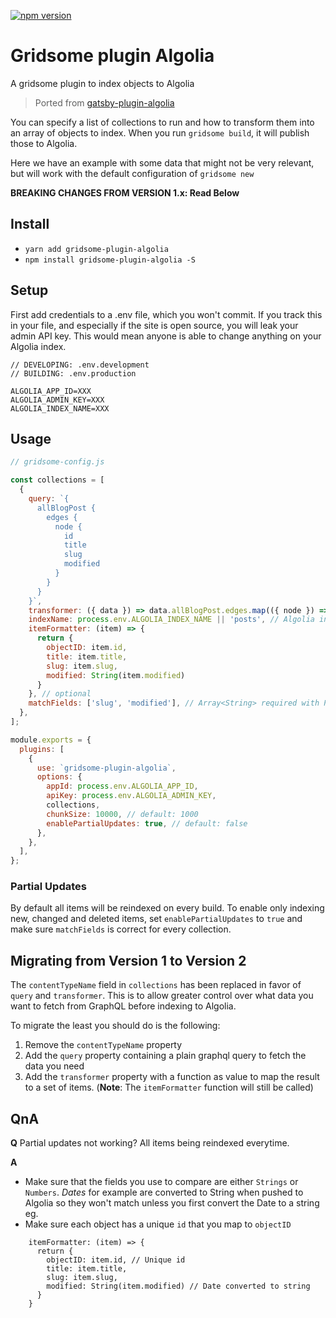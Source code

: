 
[![npm version](https://badge.fury.io/js/gridsome-plugin-algolia.svg)](https://www.npmjs.com/package/gridsome-plugin-algolia)

# Gridsome plugin Algolia

A gridsome plugin to index objects to Algolia

> Ported from [gatsby-plugin-algolia](https://github.com/algolia/gatsby-plugin-algolia)

You can specify a list of collections to run and how to transform them into an array of objects to index. When you run `gridsome build`, it will publish those to Algolia.

Here we have an example with some data that might not be very relevant, but will work with the default configuration of `gridsome new`


**BREAKING CHANGES FROM VERSION 1.x: Read Below**

## Install
* `yarn add gridsome-plugin-algolia`
* `npm install gridsome-plugin-algolia -S`


## Setup

First add credentials to a .env file, which you won't commit. If you track this in your file, and especially if the site is open source, you will leak your admin API key. This would mean anyone is able to change anything on your Algolia index.

```
// DEVELOPING: .env.development
// BUILDING: .env.production

ALGOLIA_APP_ID=XXX
ALGOLIA_ADMIN_KEY=XXX
ALGOLIA_INDEX_NAME=XXX
```

## Usage

```javascript:title=gridsome-config.js
// gridsome-config.js

const collections = [
  {
    query: `{
      allBlogPost {
        edges {
          node {
            id
            title
            slug
            modified
          }
        }
      }
    }`,
    transformer: ({ data }) => data.allBlogPost.edges.map(({ node }) => node)
    indexName: process.env.ALGOLIA_INDEX_NAME || 'posts', // Algolia index name
    itemFormatter: (item) => {
      return {
        objectID: item.id,
        title: item.title,
        slug: item.slug,
        modified: String(item.modified)
      }
    }, // optional
    matchFields: ['slug', 'modified'], // Array<String> required with PartialUpdates
  },
];

module.exports = {
  plugins: [
    {
      use: `gridsome-plugin-algolia`,
      options: {
        appId: process.env.ALGOLIA_APP_ID,
        apiKey: process.env.ALGOLIA_ADMIN_KEY,
        collections,
        chunkSize: 10000, // default: 1000
        enablePartialUpdates: true, // default: false
      },
    },
  ],
};
```

### Partial Updates

By default all items will be reindexed on every build. To enable only indexing new, changed and deleted items, set `enablePartialUpdates` to `true` and make sure `matchFields` is correct for every collection.

## Migrating from Version 1 to Version 2

The `contentTypeName` field in `collections` has been replaced in favor of `query` and `transformer`. This is to allow greater control over what data you want to fetch from GraphQL before indexing to Algolia.

To migrate the least you should do is the following:

  1. Remove the `contentTypeName` property
  2. Add the `query` property containing a plain graphql query to fetch the data you need
  3. Add the `transformer` property with a function as value to map the result to a set of items. (**Note**: The `itemFormatter` function will still be called)

## QnA

**Q** Partial updates not working? All items being reindexed everytime.

**A**
* Make sure that the fields you use to compare are either `Strings` or `Numbers`. *Dates* for example are converted to String when pushed to Algolia so they won't match unless you first convert the Date to a string eg.
* Make sure each object has a unique `id` that you map to `objectID`

```
    itemFormatter: (item) => {
      return {
        objectID: item.id, // Unique id
        title: item.title,
        slug: item.slug,
        modified: String(item.modified) // Date converted to string
      }
    }
```
